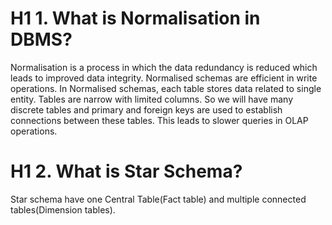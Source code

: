 # H1 1. What is Normalisation in DBMS?
Normalisation is a process in which the data redundancy is reduced which leads to improved data integrity. Normalised schemas are efficient in write operations. 
In Normalised schemas, each table stores data related to single entity. Tables are narrow with limited columns. So we will have many discrete tables and primary 
and foreign keys are used to establish connections between these tables. This leads to slower queries in OLAP operations.

# H1 2. What is Star Schema?
Star schema have one Central Table(Fact table) and multiple connected tables(Dimension tables).

